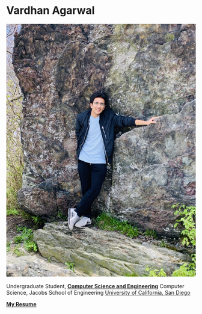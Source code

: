 # Vardhan Agarwal
![Profile Picture](me.jpeg)

Undergraduate Student, 
[**Computer Science and Engineering**](https://cse.ucsd.edu/)
Computer Science, Jacobs School of Engineering
[University of California, San Diego](http://ucsd.edu)

[**My Resume**](https://drive.google.com/file/d/10d2UGEMAEYO9L7KYhlQAViSk8x7Om6Wo/view)